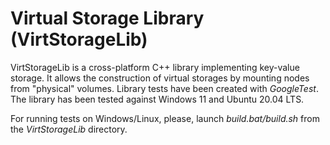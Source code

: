 # Virtual Storage Library (VirtStorageLib)


VirtStorageLib is a cross-platform C++ library implementing key-value storage. It allows the construction of virtual storages by mounting nodes from "physical" volumes. 
Library tests have been created with _GoogleTest_. The library has been tested against Windows 11 and Ubuntu 20.04 LTS. 

For running tests on Windows/Linux, please, launch _build.bat/build.sh_ from the _VirtStorageLib_ directory.
